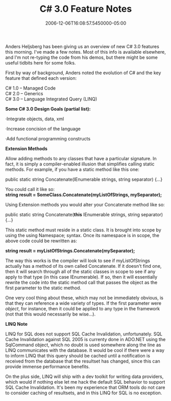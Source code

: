 ﻿---
title: C# 3.0 Feature Notes
slug: csharp-3-0-feature-notes
aliases:
  - '/blog/csharp-3-0-feature-notes/'
date: "2006-12-06T16:08:57.5450000-05:00"
description: Anders Heljsberg has been giving us an overview of new C# 3.0
featuredImage: img/c-3-0-feature-notes-featured.png
---

Anders Heljsberg has been giving us an overview of new C# 3.0 features this morning. I've made a few notes. Most of this info is available elsewhere, and I'm not re-typing the code from his demos, but there might be some useful tidbits here for some folks.

First by way of background, Anders noted the evolution of C# and the key feature that defined each version:

C# 1.0 – Managed Code\
C# 2.0 – Generics\
C# 3.0 – Language Integrated Query (LINQ)

**Some C# 3.0 Design Goals (partial list):**

·Integrate objects, data, xml

·Increase concision of the language

·Add functional programming constructs

**Extension Methods**

Allow adding methods to any classes that have a particular signature. In fact, it is simply a compiler-enabled illusion that simplifies calling static methods. For example, if you have a static method like this one:

public static string Concatenate(IEnumerable<string> strings, string separator) {…}

You could call it like so:\
**string result = SomeClass.Concatenate(myListOfStrings, mySeparator);**

Using Extension methods you would alter your Concatenate method like so:

public static string Concatenate(**this** IEnumerable<string> strings, string separator) {…}

This static method must reside in a static class. It is brought into scope by using the using Namespace; syntax. Once its namespace is in scope, the above code could be rewritten as:

**string result = myListOfStrings.Concatenate(mySeparator);**

The way this works is the compiler will look to see if myListOfStrings actually has a method of its own called Concatenate. If it doesn't find one, then it will search through all of the static classes in scope to see if any apply to that type (in this case IEnumerable<string>). If so, then it will essentially rewrite the code into the static method call that passes the object as the first parameter to the static method.

One very cool thing about these, which may not be immediately obvious, is that they can reference a wide variety of types. If the first parameter were *object*, for instance, then it could be applied to any type in the framework (not that this would necessarily be wise…).

**LINQ Note**

LINQ for SQL does not support SQL Cache Invalidation, unfortunately. SQL Cache Invalidation against SQL 2005 is currenty done in ADO.NET using the SqlCommand object, which no doubt is used somewhere along the line as LINQ communicates with the database. It would be cool if there were a way to inform LINQ that this query should be cached until a notification is received from the database that the resultset has changed, since this can provide immense performance benefits.

On the plus side, LINQ will ship with a dev toolkit for writing data providers, which would if nothing else let me hack the default SQL behavior to support SQL Cache Invalidation. It's been my experience that ORM tools do not care to consider caching of resultsets, and in this LINQ for SQL is no exception.

